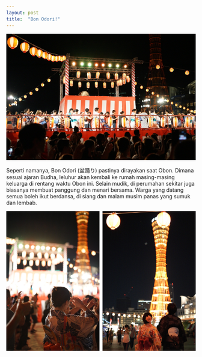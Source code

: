 ```yaml
---
layout: post
title:  "Bon Odori!"
---
```


![20190824_01.JPG](/images/20190824_01.JPG)

Seperti namanya, Bon Odori (盆踊り) pastinya dirayakan saat Obon. Dimana sesuai ajaran Budha, leluhur akan kembali ke rumah masing-masing keluarga di rentang waktu Obon ini. Selain mudik, di perumahan sekitar juga biasanya membuat panggung dan menari bersama. Warga yang datang semua boleh ikut berdansa, di siang dan malam musim panas yang sumuk dan lembab.

![20190824_02.JPG](/images/20190824_02.JPG)
